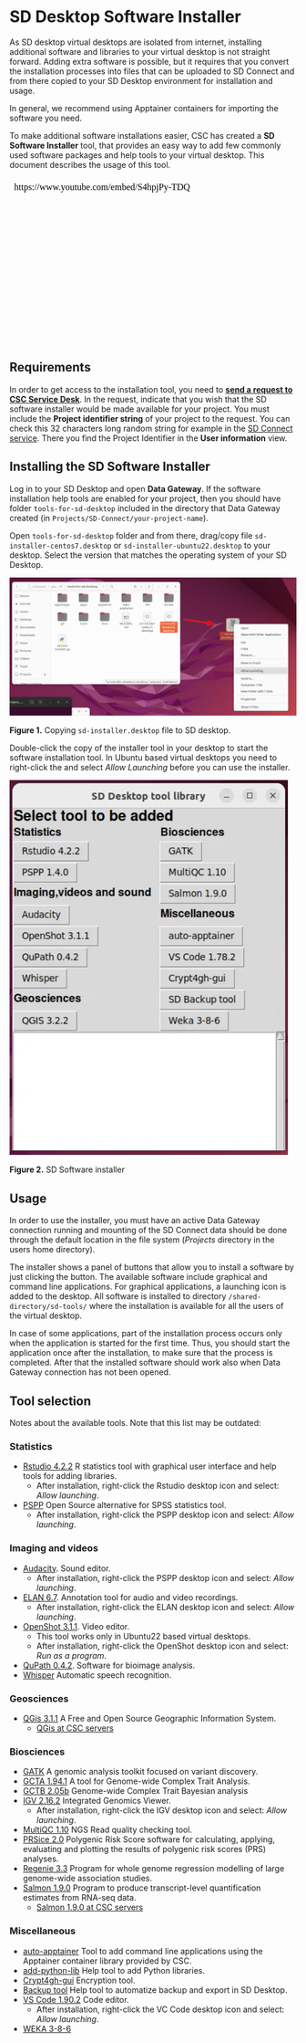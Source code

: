 # SD Desktop Software Installer

As SD desktop virtual desktops are isolated from internet, installing additional software and libraries 
to your virtual desktop is not straight forward. Adding extra software is possible, but it requires that 
you convert the installation processes into files that can be uploaded to SD Connect and from there 
copied to your SD Desktop environment for installation and usage.

In general, we recommend using Apptainer containers for importing the software you need.

To make additional software installations easier, CSC has created a **SD Software Installer** tool,
that provides an easy way to add few commonly used software packages and help tools to your virtual desktop. 
This document describes the usage of this tool.

<iframe width="512" height="288" srcdoc="https://www.youtube.com/embed/S4hpjPy-TDQ" title="How to install software on SD Desktop" frameborder="0" allow="accelerometer; autoplay; clipboard-write; encrypted-media; gyroscope; picture-in-picture; web-share" allowfullscreen></iframe>



## Requirements

In order to get access to the installation tool, you need to **[send a request to CSC Service Desk](../../../support/contact.md)**.
In the request, indicate that you wish that the SD software installer would be 
made available for your project. You must include the **Project identifier string** of your project to the request.
You can check this 32 characters long random string for example in the [SD Connect service](https://sd-connect.csc.fi). 
There you find the Project Identifier in the **User information** view. 

## Installing the SD Software Installer

Log in to your SD Desktop and open **Data Gateway**. If the software installation help tools are enabled for your project,
then you should have folder `tools-for-sd-desktop` included in the directory that Data Gateway created 
(in `Projects/SD-Connect/your-project-name`).

Open `tools-for-sd-desktop` folder and from there, drag/copy file `sd-installer-centos7.desktop` or `sd-installer-ubuntu22.desktop` to your desktop.
Select the version that matches the operating system of your SD Desktop.

[![Installing-sd-installer](../images/desktop/sd-installer1.png)](../images/desktop/sd-installer1.png)

**Figure 1.** Copying `sd-installer.desktop` file to SD desktop.
 
Double-click the copy of the installer tool in your desktop to start the software installation tool. In Ubuntu based virtual desktops you
need to right-click the and select _Allow Launching_ before you can use the installer.

[![sd-installer](../images/desktop/sd-installer2.png)](../images/desktop/sd-installer2.png)

**Figure 2.** SD Software installer


## Usage

In order to use the installer, you must have an active Data Gateway connection running and 
mounting of the SD Connect data should be done through the default location in the file system 
(_Projects_ directory in the users home directory). 

The installer shows a panel of buttons that allow you to install a software by just clicking the button.
The available software include graphical and command line applications. For graphical applications, a launching icon is added 
to the desktop. All software is installed to directory `/shared-directory/sd-tools/` where the installation is available for all the
users of the virtual desktop.

In case of some applications, part of the installation process occurs only when the application is started for the first time.
Thus, you should start the application once after the installation, to make sure that the process is completed. After that
the installed software should work also when Data Gateway connection has not been opened.


## Tool selection

Notes about the available tools. Note that this list may be outdated:

### Statistics
*  [Rstudio 4.2.2](../r-in-sd-desktop.md) R statistics tool with graphical user interface and help tools for adding libraries.
    *  After installation, right-click the Rstudio desktop icon and select: _Allow launching_.
*  [PSPP](https://www.gnu.org/software/pspp/) Open Source alternative for SPSS statistics tool.
    *  After installation, right-click the PSPP desktop icon and select: _Allow launching_.

### Imaging and videos
*  [Audacity](https://www.audacityteam.org/). Sound editor.
    *  After installation, right-click the PSPP desktop icon and select: _Allow launching_.
*  [ELAN 6.7](https://archive.mpi.nl/tla/elan/). Annotation tool for audio and video recordings.
    *  After installation, right-click the ELAN desktop icon and select: _Allow launching_.
*  [OpenShot 3.1.1](https://www.openshot.org/). Video editor.
    *  This tool works only in Ubuntu22 based virtual desktops.
    *  After installation, right-click the OpenShot desktop icon and select: _Run as a program_.
*  [QuPath 0.4.2](https://github.com/qupath/qupath/). Software for bioimage analysis.
*  [Whisper](whisper.md) Automatic speech recognition.
  
### Geosciences
*  [QGis 3.1.1](https://qgis.org/en/site/) A Free and Open Source Geographic Information System. 
    *   [QGis at CSC servers](../../../apps/qgis.md)

### Biosciences
*  [GATK](https://gatk.broadinstitute.org/hc/en-us) A genomic analysis toolkit focused on variant discovery.
*  [GCTA 1.94.1](https://yanglab.westlake.edu.cn/software/gcta/#Overview) A tool for Genome-wide Complex Trait Analysis.
*  [GCTB 2.05b](https://cnsgenomics.com/software/gctb/#Overview) Genome-wide Complex Trait Bayesian analysis
*  [IGV 2.16.2](https://igv.org/doc/desktop/) Integrated Genomics Viewer.
    *  After installation, right-click the IGV desktop icon and select: _Allow launching_.
*  [MultiQC 1.10](https://multiqc.info/) NGS Read quality checking tool.
*  [PRSice 2.0](https://choishingwan.github.io/PRSice/) Polygenic Risk Score software for calculating, applying, evaluating and plotting the results of polygenic risk scores (PRS) analyses.
*  [Regenie 3.3](https://rgcgithub.github.io/regenie/) Program for whole genome regression modelling of large genome-wide association studies.
*  [Salmon 1.9.0](https://combine-lab.github.io/salmon/) Program to produce transcript-level quantification estimates from RNA-seq data.
    *   [Salmon 1.9.0 at CSC servers](../../../apps/salmon.md)
   

### Miscellaneous
*   [auto-apptainer](./auto-apptainer.md) Tool to add command line applications using the Apptainer container library provided by CSC.
*   [add-python-lib](./sd-pythonlibs.md) Help tool to add Python libraries.
*   [Crypt4gh-gui](../sd-connect-upload-for-analysis.md#sensitive-data-encryption-and-upload-for-analysis-up-to-100-gb) Encryption tool.
*   [Backup tool](./backup_sd_desktop.md) Help tool to automatize backup and export in SD Desktop.
*   [VS Code 1.90.2](./vscode.md) Code editor.
    *  After installation, right-click the VC Code desktop icon and select: _Allow launching_.
*   [WEKA 3-8-6](https://ml.cms.waikato.ac.nz/weka/index.html)

